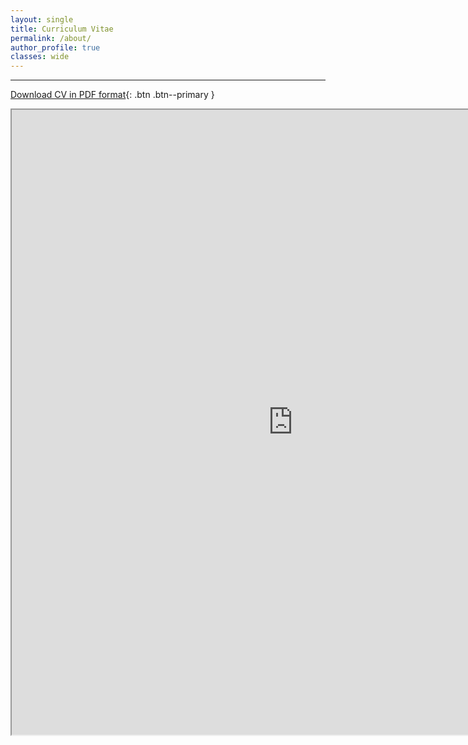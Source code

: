 ```yaml
---
layout: single
title: Curriculum Vitae
permalink: /about/
author_profile: true
classes: wide
---
```


---

[Download CV in PDF format](https://www.ocean.washington.edu/files/ethan_campbell_cv_2023-08-12-20230812015755.pdf){: .btn .btn--primary }

<iframe src="https://www.ocean.washington.edu/files/ethan_campbell_cv_2023-08-12-20230812015755.pdf" width="900" height="1000"></iframe>
